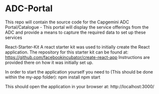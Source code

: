 # ADC-Portal
This repo will contain the source code for the Capgemini ADC Portal/Catalogue - This portal will display the service offerings from the ADC and provide a means to capture the required data to set up these services


React-Starter-Kit
A react starter kit was used to initially create the React application.
The repository for this starter kit can be found at: https://github.com/facebookincubator/create-react-app
Instructions are provided there on how it was initially set up.

In order to start the application yourself you need to (This should be done within the my-app folder):
    npm install
    npm start

This should open the application in your browser at:  http://localhost:3000/